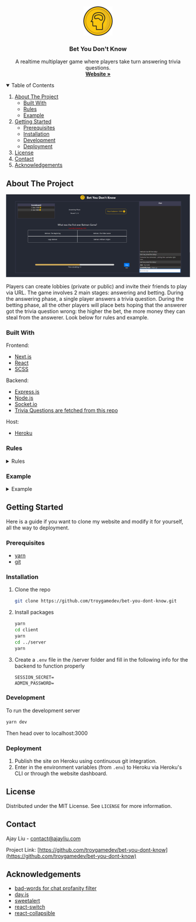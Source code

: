 <p align="center">
  <a href="https://github.com/troygamedev/bet-you-dont-know">
    <img src="client/public/img/logo.svg" alt="Logo" width="80" height="80">
  </a>

  <h3 align="center">Bet You Don't Know</h3>

  <p align="center">
    A realtime multiplayer game where players take turn answering trivia questions. 
    <br />
    <a href="https://bet-you-dont-know.herokuapp.com"><strong>Website »</strong></a>
  </p>
</p>



<!-- TABLE OF CONTENTS -->
<details open="open">
  <summary>Table of Contents</summary>
  <ol>
    <li>
      <a href="#about-the-project">About The Project</a>
      <ul>
        <li><a href="#built-with">Built With</a></li>
        <li><a href="#rules">Rules</a></li>
        <li><a href="#example">Example</a></li>
      </ul>
    </li>
    <li>
      <a href="#getting-started">Getting Started</a>
      <ul>
        <li><a href="#prerequisites">Prerequisites</a></li>
        <li><a href="#installation">Installation</a></li>
        <li><a href="#development">Development</a></li>
        <li><a href="#deployment">Deployment</a></li>
      </ul>
    </li>
    <li><a href="#license">License</a></li>
    <li><a href="#contact">Contact</a></li>
    <li><a href="#acknowledgements">Acknowledgements</a></li>
  </ol>
</details>



<!-- ABOUT THE PROJECT -->
## About The Project

<img src="preview.png"></img>

Players can create lobbies (private or public) and invite their friends to play via URL. The game involves 2 main stages: answering and betting. During the answering phase, a single player answers a trivia question. During the betting phase, all the other players will place bets hoping that the answerer got the trivia question wrong: the higher the bet, the more money they can steal from the answerer. Look below for rules and example.

### Built With

Frontend:
* [Next.js](https://nextjs.org/)
* [React](https://reactjs.org/)
* [SCSS](https://sass-lang.com/)

Backend:
* [Express.js](https://expressjs.com/)
* [Node.js](https://nodejs.org/en/)
* [Socket.io](https://socket.io/)
* [Trivia Questions are fetched from this repo](https://github.com/troygamedev/trivia-game-data)

Host:
* [Heroku](https://www.heroku.com/)


### Rules
<details>
  <summary>Rules</summary>
  <div>
    <p>Players take turns answering trivia questions.</p>
    <p>On your turn:</p>
    <ol>
      <li>Answer the trivia question displayed. (multiple choice)</li>
      <li>All other players can place bets hoping that you answered incorrectly.</li>
      <li>If their prediction was right (you got the question wrong), you will have to pay however much they betted on you.</li>
      <li>However, if you proved them wrong and answered correctly, you will earn $1000 AND everyone who didn't believe in you will have to pay their bets to you!</li>
    </ol>
  </div>
</details>

### Example
<details>
  <summary>Example</summary>
  <div>
    <ol>
      <p>It's Bob's turn to answer:</p>
      <li>Bob answers the question: What is 1+1? Bob bluffs that he can't do math.</li>
      <li>John believes that Bob is indeed bad at math and bets $500 that Bob will answer incorrectly.</li>
      <li>No way! Bob guessed correctly and won $1000. Additionally, because John made an incorrect prediction, $500 is deducted from his balance and given to Bob!</li>
    </ol>
  </div>
</details>

<!-- GETTING STARTED -->
## Getting Started

Here is a guide if you want to clone my website and modify it for yourself, all the way to deployment.

### Prerequisites

* [yarn](https://yarnpkg.com/)
* [git](https://git-scm.com/)

### Installation

1. Clone the repo
   ```sh
   git clone https://github.com/troygamedev/bet-you-dont-know.git
   ```
2. Install packages
   ```sh
   yarn
   cd client
   yarn
   cd ../server
   yarn
   ```
3. Create a `.env` file in the /server folder and fill in the following info for the backend to function properly
   ```
   SESSION_SECRET=
   ADMIN_PASSWORD=
   ```


### Development

To run the development server
   ```sh
   yarn dev
   ```
Then head over to localhost:3000

### Deployment
1. Publish the site on Heroku using continuous git integration.
2. Enter in the environment variables (from `.env`) to Heroku via Heroku's CLI or through the website dashboard.

<!-- LICENSE -->
## License

Distributed under the MIT License. See `LICENSE` for more information.



<!-- CONTACT -->
## Contact

Ajay Liu - contact@ajayliu.com

Project Link: [https://github.com/troygamedev/bet-you-dont-know](https://github.com/troygamedev/bet-you-dont-know)



<!-- ACKNOWLEDGEMENTS -->
## Acknowledgements
* [bad-words for chat profanity filter](https://www.npmjs.com/package/bad-words)
* [day.js](https://day.js.org/)
* [sweetalert](sweetalert.js.org/)
* [react-switch](https://www.npmjs.com/package/react-switch)
* [react-collapsible](https://www.npmjs.com/package/react-collapsible)
